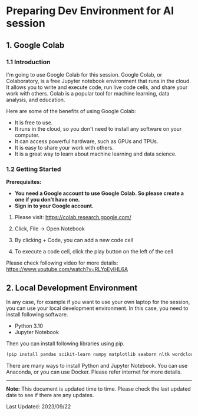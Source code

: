 # Preparing Dev Environment for AI session

## 1. Google Colab

### 1.1 Introduction

I'm going to use Google Colab for this session. Google Colab, or Colaboratory, is a free Jupyter notebook environment that runs in the cloud. It allows you to write and execute code, run live code cells, and share your work with others. Colab is a popular tool for machine learning, data analysis, and education.

Here are some of the benefits of using Google Colab:

- It is free to use.
- It runs in the cloud, so you don't need to install any software on your computer.
- It can access powerful hardware, such as GPUs and TPUs.
- It is easy to share your work with others.
- It is a great way to learn about machine learning and data science.

### 1.2 Getting Started

**Prerequisites:**

- **You need a Google account to use Google Colab. So please create a one if you don't have one.**
- **Sign in to your Google account.**
  
1. Please visit:
https://colab.research.google.com/

2. Click, File -> Open Notebook
3. By clicking + Code, you can add a new code cell
4. To execute a code cell, click the play button on the left of the cell


Please check following video for more details:
https://www.youtube.com/watch?v=RLYoEyIHL6A

## 2. Local Development Environment

In any case, for example if you want to use your own laptop for the session, you can use your local development environment. In this case, you need to install following software.

- Python 3.10
- Jupyter Notebook

Then you can install following libraries using pip.

```bash
!pip install pandas scikit-learn numpy matplotlib seaborn nltk wordcloud xgboost lightgbm
```

There are many ways to install Python and Jupyter Notebook. You can use Anaconda, or you can use Docker. Please refer internet for more details.

---

**Note:**
This document is updated time to time. Please check the last updated date to see if there are any updates.

Last Updated: 2023/09/22
